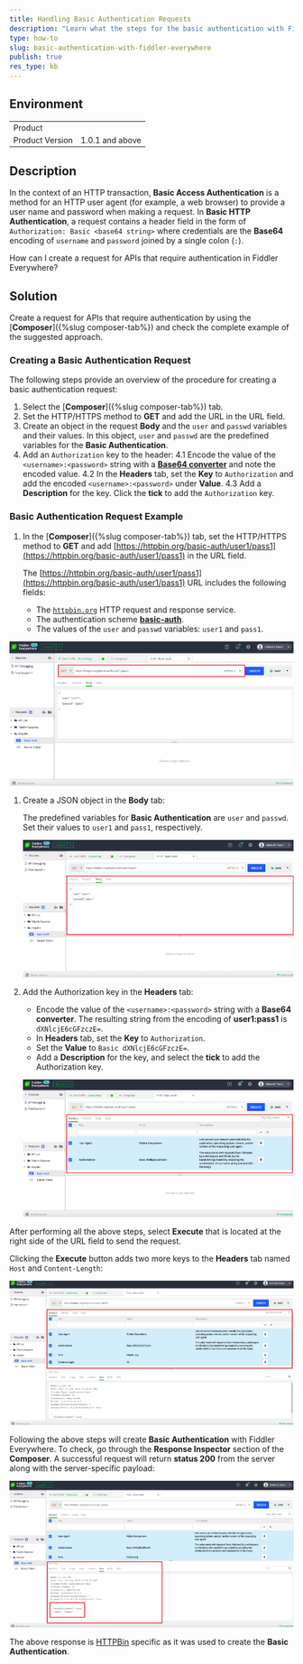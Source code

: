 ```yaml
---
title: Handling Basic Authentication Requests
description: "Learn what the steps for the basic authentication with Fiddler Everywhere are."
type: how-to
slug: basic-authentication-with-fiddler-everywhere
publish: true
res_type: kb
---
```



## Environment

|   |   |
|---|---|
| Product   |
| Product Version | 1.0.1 and above  |

## Description

In the context of an HTTP transaction, __Basic Access Authentication__ is a method for an HTTP user agent (for example, a web browser) to provide a user name and password when making a request. In __Basic HTTP Authentication__, a request contains a header field in the form of `Authorization: Basic <base64 string>` where credentials are the __Base64__ encoding of `username` and `password` joined by a single colon (`:`).

How can I create a request for APIs that require authentication in Fiddler Everywhere?

## Solution

Create a request for APIs that require authentication by using the [**Composer**]({%slug composer-tab%}) and check the complete example of the suggested approach.

### Creating a Basic Authentication Request

The following steps provide an overview of the procedure for creating a basic authentication request:

1. Select the [**Composer**]({%slug composer-tab%}) tab.
1. Set the HTTP/HTTPS method to __GET__ and add the URL in the URL field.
1. Create an object in the request __Body__ and the `user` and `passwd` variables and their values. In this object, `user` and `passwd` are the predefined variables for the __Basic Authentication__.
1. Add an `Authorization` key to the header:
    4.1 Encode the value of the `<username>:<password>` string with a [__Base64 converter__](https://www.base64decode.org/) and note the encoded value.
    4.2 In the __Headers__ tab, set the __Key__ to `Authorization` and add the encoded `<username>:<password>` under __Value__.
    4.3 Add a __Description__ for the key. Click the __tick__ to add the `Authorization` key.

### Basic Authentication Request Example

1. In the [**Composer**]({%slug composer-tab%}) tab, set the HTTP/HTTPS method to __GET__ and add [https://httpbin.org/basic-auth/user1/pass1](https://httpbin.org/basic-auth/user1/pass1) in the URL field.

   The [https://httpbin.org/basic-auth/user1/pass1](https://httpbin.org/basic-auth/user1/pass1) URL includes the following fields:

      * The [`httpbin.org`](https://httpbin.org/) HTTP request and response service.
      * The authentication scheme [__basic-auth__](https://tools.ietf.org/html/rfc7617).
      * The values of the `user` and `passwd` variables: `user1` and `pass1`.

  ![Composer URL Field](../images/kb/url-field-of-composer-with-http-method.png)

1. Create a JSON object in the __Body__ tab:

   The predefined variables for __Basic Authentication__ are `user` and `passwd`. Set their values to `user1` and `pass1`, respectively.

   ![JSON Body](../images/kb/body-of-composer-with-username-password.png)

1. Add the Authorization key in the __Headers__ tab:
   * Encode the value of the `<username>:<password>` string with a __Base64 converter__. The resulting string from the encoding of __user1:pass1__ is `dXNlcjE6cGFzczE=`.
   * In __Headers__ tab, set the __Key__ to `Authorization`.
   * Set the __Value__ to `Basic dXNlcjE6cGFzczE=`.
   * Add a __Description__ for the key, and select the __tick__ to add the Authorization key.

   ![Authorization Key](../images/kb/authorization-key-added-to-the-headers-tab.png)

After performing all the above steps, select __Execute__ that is located at the right side of the URL field to send the request.

Clicking the __Execute__ button adds two more keys to the __Headers__ tab named `Host` and `Content-Length`:

![Added Keys to the Headers Tab](../images/kb/added-keys-to-the-headers-tab.png)

Following the above steps will create __Basic Authentication__ with Fiddler Everywhere. To check, go through the __Response Inspector__ section of the **Composer**. A successful request will return __status 200__ from the server along with the server-specific payload:

![Response Inspector](../images/kb/authentication-to-true-in-response-inspector.png)

The above response is [HTTPBin](https://httpbin.org) specific as it was used to create the __Basic Authentication__.
